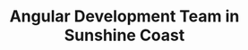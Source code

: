 ---
title: Angular Development Team in Sunshine Coast
permalink: /landings/locations/sunshine-coast/developer/angular
technology: Angular
location: Sunshine Coast
---